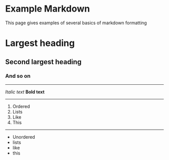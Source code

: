 # Example Markdown 

This page gives examples of several basics of markdown formatting

# Largest heading
## Second largest heading
### And so on

***

*Italic text*
**Bold text**

***


1. Ordered
2. Lists
3. Like
4. This

***

- Unordered
- lists
- like
- this



